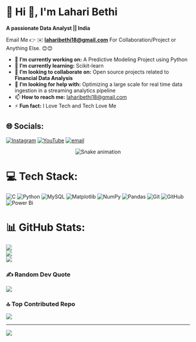 # 💫 Hi 👋, I'm Lahari Bethi
**A passionate Data Analyst || India**

Email Me 👉 ✉️ **laharibethi18@gmail.com** For Collaboration/Project or Anything Else. 😊😊

- 🔭 **I’m currently working on:** A Predictive Modeling Project using Python
- 🌱 **I’m currently learning:** Scikit-learn
- 👯 **I’m looking to collaborate on:** Open source projects related to **Financial Data Analysis** 
- 🤔 **I’m looking for help with:** Optimizing a large scale for real time data ingestion in a streaming analytics pipeline
- 📫 **How to reach me:** laharibethi18@gmail.com
- ⚡ **Fun fact:** I Love Tech and Tech Love Me

## 🌐 Socials:
[![Instagram](https://img.shields.io/badge/Instagram-%23E4405F.svg?logo=Instagram&logoColor=white)](https://instagram.com/lahari.bethi) [![YouTube](https://img.shields.io/badge/YouTube-%23FF0000.svg?logo=YouTube&logoColor=white)](https://youtube.com/@laharibethi7909) [![email](https://img.shields.io/badge/Email-D14836?logo=gmail&logoColor=white)](mailto:laharibethi18@gmail.com) 

<!-- Snake Game Repo View -->

<div align="center">
  <img src="https://profile-readme-generator.com/assets/snake.svg" alt="Snake animation" />
</div>

# 💻 Tech Stack:
![C](https://img.shields.io/badge/c-%2300599C.svg?style=for-the-badge&logo=c&logoColor=white) ![Python](https://img.shields.io/badge/python-3670A0?style=for-the-badge&logo=python&logoColor=ffdd54) ![MySQL](https://img.shields.io/badge/mysql-4479A1.svg?style=for-the-badge&logo=mysql&logoColor=white) ![Matplotlib](https://img.shields.io/badge/Matplotlib-%23ffffff.svg?style=for-the-badge&logo=Matplotlib&logoColor=black) ![NumPy](https://img.shields.io/badge/numpy-%23013243.svg?style=for-the-badge&logo=numpy&logoColor=white) ![Pandas](https://img.shields.io/badge/pandas-%23150458.svg?style=for-the-badge&logo=pandas&logoColor=white) ![Git](https://img.shields.io/badge/git-%23F05033.svg?style=for-the-badge&logo=git&logoColor=white) ![GitHub](https://img.shields.io/badge/github-%23121011.svg?style=for-the-badge&logo=github&logoColor=white) ![Power Bi](https://img.shields.io/badge/power_bi-F2C811?style=for-the-badge&logo=powerbi&logoColor=black)
# 📊 GitHub Stats:
![](https://github-readme-stats.vercel.app/api?username=lahari9966&theme=default&hide_border=false&include_all_commits=false&count_private=false)<br/>
![](https://nirzak-streak-stats.vercel.app/?user=lahari9966&theme=default&hide_border=false)<br/>
![](https://github-readme-stats.vercel.app/api/top-langs/?username=lahari9966&theme=default&hide_border=false&include_all_commits=false&count_private=false&layout=compact)

### ✍️ Random Dev Quote
![](https://quotes-github-readme.vercel.app/api?type=horizontal&theme=radical)

### 🔝 Top Contributed Repo
![](https://github-contributor-stats.vercel.app/api?username=lahari9966&limit=5&theme=dark&combine_all_yearly_contributions=true)

---
[![](https://visitcount.itsvg.in/api?id=lahari9966&icon=0&color=0)](https://visitcount.itsvg.in)

<!-- Proudly created with GPRM ( https://gprm.itsvg.in ) --
